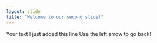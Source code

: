 ```yaml
---
layout: slide
title: "Welcome to our second slide!"
---
```

Your text   I just added this line
Use the left arrow to go back!
